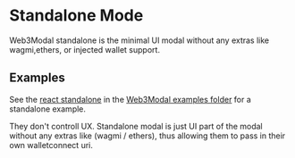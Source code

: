 # Standalone Mode

Web3Modal standalone is the minimal UI modal without any extras like wagmi,ethers, or injected wallet support.

## Examples

See the [react standalone](https://github.com/WalletConnect/web3modal/tree/V2/examples/react-standalone) in the [Web3Modal examples folder](https://github.com/WalletConnect/web3modal/tree/V2/examples) for a standalone example.

They don't controll UX. Standalone modal is just UI part of the modal without any extras like (wagmi / ethers), thus allowing them to pass in their own walletconnect uri.
